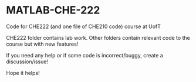 # MATLAB-CHE-222
Code for CHE222 (and one file of CHE210 code) course at UofT

CHE222 folder contains lab work. Other folders contain relevant code to the course but with new features!

If you need any help or if some code is incorrect/buggy, create a discussion/issue!

Hope it helps!

